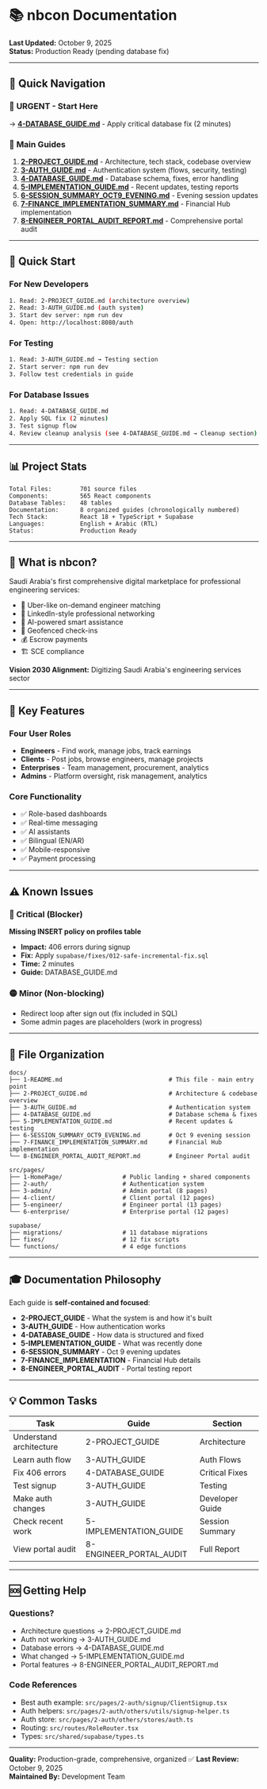 # 📚 nbcon Documentation

**Last Updated:** October 9, 2025  
**Status:** Production Ready (pending database fix)

---

## 🎯 **Quick Navigation**

### 🔴 **URGENT - Start Here**
→ **[4-DATABASE_GUIDE.md](4-DATABASE_GUIDE.md)** - Apply critical database fix (2 minutes)

### 📖 **Main Guides**
1. **[2-PROJECT_GUIDE.md](2-PROJECT_GUIDE.md)** - Architecture, tech stack, codebase overview
2. **[3-AUTH_GUIDE.md](3-AUTH_GUIDE.md)** - Authentication system (flows, security, testing)
3. **[4-DATABASE_GUIDE.md](4-DATABASE_GUIDE.md)** - Database schema, fixes, error handling
4. **[5-IMPLEMENTATION_GUIDE.md](5-IMPLEMENTATION_GUIDE.md)** - Recent updates, testing reports
5. **[6-SESSION_SUMMARY_OCT9_EVENING.md](6-SESSION_SUMMARY_OCT9_EVENING.md)** - Evening session updates
6. **[7-FINANCE_IMPLEMENTATION_SUMMARY.md](7-FINANCE_IMPLEMENTATION_SUMMARY.md)** - Financial Hub implementation
7. **[8-ENGINEER_PORTAL_AUDIT_REPORT.md](8-ENGINEER_PORTAL_AUDIT_REPORT.md)** - Comprehensive portal audit

---

## 🚀 **Quick Start**

### For New Developers
```bash
1. Read: 2-PROJECT_GUIDE.md (architecture overview)
2. Read: 3-AUTH_GUIDE.md (auth system)
3. Start dev server: npm run dev
4. Open: http://localhost:8080/auth
```

### For Testing
```bash
1. Read: 3-AUTH_GUIDE.md → Testing section
2. Start server: npm run dev
3. Follow test credentials in guide
```

### For Database Issues
```bash
1. Read: 4-DATABASE_GUIDE.md
2. Apply SQL fix (2 minutes)
3. Test signup flow
4. Review cleanup analysis (see 4-DATABASE_GUIDE.md → Cleanup section)
```

---

## 📊 **Project Stats**

```
Total Files:        701 source files
Components:         565 React components
Database Tables:    48 tables
Documentation:      8 organized guides (chronologically numbered)
Tech Stack:         React 18 + TypeScript + Supabase
Languages:          English + Arabic (RTL)
Status:             Production Ready
```

---

## 🎯 **What is nbcon?**

Saudi Arabia's first comprehensive digital marketplace for professional engineering services:
- 🚗 Uber-like on-demand engineer matching
- 💼 LinkedIn-style professional networking
- 🤖 AI-powered smart assistance
- 📍 Geofenced check-ins
- 💰 Escrow payments
- 🏗️ SCE compliance

**Vision 2030 Alignment:** Digitizing Saudi Arabia's engineering services sector

---

## 🔐 **Key Features**

### Four User Roles
- **Engineers** - Find work, manage jobs, track earnings
- **Clients** - Post jobs, browse engineers, manage projects
- **Enterprises** - Team management, procurement, analytics
- **Admins** - Platform oversight, risk management, analytics

### Core Functionality
- ✅ Role-based dashboards
- ✅ Real-time messaging
- ✅ AI assistants
- ✅ Bilingual (EN/AR)
- ✅ Mobile-responsive
- ✅ Payment processing

---

## ⚠️ **Known Issues**

### 🔴 Critical (Blocker)
**Missing INSERT policy on profiles table**
- **Impact:** 406 errors during signup
- **Fix:** Apply `supabase/fixes/012-safe-incremental-fix.sql`
- **Time:** 2 minutes
- **Guide:** DATABASE_GUIDE.md

### 🟡 Minor (Non-blocking)
- Redirect loop after sign out (fix included in SQL)
- Some admin pages are placeholders (work in progress)

---

## 📁 **File Organization**

```
docs/
├── 1-README.md                              # This file - main entry point
├── 2-PROJECT_GUIDE.md                       # Architecture & codebase overview
├── 3-AUTH_GUIDE.md                          # Authentication system
├── 4-DATABASE_GUIDE.md                      # Database schema & fixes
├── 5-IMPLEMENTATION_GUIDE.md                # Recent updates & testing
├── 6-SESSION_SUMMARY_OCT9_EVENING.md        # Oct 9 evening session
├── 7-FINANCE_IMPLEMENTATION_SUMMARY.md      # Financial Hub implementation
└── 8-ENGINEER_PORTAL_AUDIT_REPORT.md        # Engineer Portal audit

src/pages/
├── 1-HomePage/                 # Public landing + shared components
├── 2-auth/                     # Authentication system
├── 3-admin/                    # Admin portal (8 pages)
├── 4-client/                   # Client portal (12 pages)
├── 5-engineer/                 # Engineer portal (13 pages)
└── 6-enterprise/               # Enterprise portal (12 pages)

supabase/
├── migrations/                 # 11 database migrations
├── fixes/                      # 12 fix scripts
└── functions/                  # 4 edge functions
```

---

## 🎓 **Documentation Philosophy**

Each guide is **self-contained and focused**:
- **2-PROJECT_GUIDE** - What the system is and how it's built
- **3-AUTH_GUIDE** - How authentication works
- **4-DATABASE_GUIDE** - How data is structured and fixed
- **5-IMPLEMENTATION_GUIDE** - What was recently done
- **6-SESSION_SUMMARY** - Oct 9 evening updates
- **7-FINANCE_IMPLEMENTATION** - Financial Hub details
- **8-ENGINEER_PORTAL_AUDIT** - Portal testing report

---

## 💡 **Common Tasks**

| Task | Guide | Section |
|------|-------|---------|
| Understand architecture | 2-PROJECT_GUIDE | Architecture |
| Learn auth flow | 3-AUTH_GUIDE | Auth Flows |
| Fix 406 errors | 4-DATABASE_GUIDE | Critical Fixes |
| Test signup | 3-AUTH_GUIDE | Testing |
| Make auth changes | 3-AUTH_GUIDE | Developer Guide |
| Check recent work | 5-IMPLEMENTATION_GUIDE | Session Summary |
| View portal audit | 8-ENGINEER_PORTAL_AUDIT | Full Report |

---

## 🆘 **Getting Help**

### Questions?
- Architecture questions → 2-PROJECT_GUIDE.md
- Auth not working → 3-AUTH_GUIDE.md
- Database errors → 4-DATABASE_GUIDE.md
- What changed → 5-IMPLEMENTATION_GUIDE.md
- Portal features → 8-ENGINEER_PORTAL_AUDIT_REPORT.md

### Code References
- Best auth example: `src/pages/2-auth/signup/ClientSignup.tsx`
- Auth helpers: `src/pages/2-auth/others/utils/signup-helper.ts`
- Auth store: `src/pages/2-auth/others/stores/auth.ts`
- Routing: `src/routes/RoleRouter.tsx`
- Types: `src/shared/supabase/types.ts`

---

**Quality:** Production-grade, comprehensive, organized ✅
**Last Review:** October 9, 2025  
**Maintained By:** Development Team
